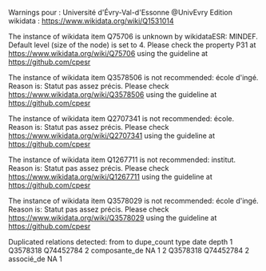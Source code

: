 Warnings pour : Université d'Évry-Val-d'Essonne @UnivEvry
Edition wikidata : https://www.wikidata.org/wiki/Q1531014 

The instance of wikidata item Q75706 is unknown by wikidataESR: MINDEF.
  Default level (size of the node) is set to 4.
  Please check the property P31 at https://www.wikidata.org/wiki/Q75706
  using the guideline at https://github.com/cpesr 

The instance of wikidata item Q3578506 is not recommended: école d'ingé.
  Reason is: Statut pas assez précis.
  Please check https://www.wikidata.org/wiki/Q3578506
  using the guideline at https://github.com/cpesr 

The instance of wikidata item Q2707341 is not recommended: école.
  Reason is: Statut pas assez précis.
  Please check https://www.wikidata.org/wiki/Q2707341
  using the guideline at https://github.com/cpesr 

The instance of wikidata item Q1267711 is not recommended: institut.
  Reason is: Statut pas assez précis.
  Please check https://www.wikidata.org/wiki/Q1267711
  using the guideline at https://github.com/cpesr 

The instance of wikidata item Q3578029 is not recommended: école d'ingé.
  Reason is: Statut pas assez précis.
  Please check https://www.wikidata.org/wiki/Q3578029
  using the guideline at https://github.com/cpesr 

Duplicated relations detected:
      from        to dupe_count          type date depth
1 Q3578318 Q74452784          2 composante_de   NA     1
2 Q3578318 Q74452784          2    associé_de   NA     1 

